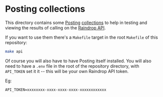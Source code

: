 # Posting collections

This directory contains some [Posting](https://posting.sh)
[collections](https://posting.sh/guide/collections/) to help in testing and
viewing the results of calling on the [Raindrop
API](https://developer.raindrop.io/v1/raindrops).

If you want to use them there's a `Makefile` target in the root `Makefile`
of this repository:

```sh
make api
```

Of course you will also have to have Posting itself installed. You will also
need to have a `.env` file in the root of the repository directory, with
`API_TOKEN` set it it -- this will be your own Raindrop API token.

Eg:

```
API_TOKEN=xxxxxxxx-xxxx-xxxx-xxxx-xxxxxxxxxxxx
```

[//]: # (README.md ends here)
